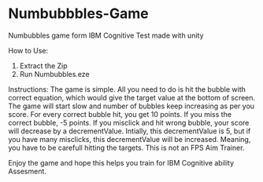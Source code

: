 # Numbubbbles-Game
Numbubbles game form IBM Cognitive Test made with unity

How to Use:
1. Extract the Zip
2. Run Numbubbles.eze

Instructions:
The game is simple. All you need to do is hit the bubble with correct equation, which would give the target value at the bottom of screen.
The game will start slow and number of bubbles keep increasing as per you score.
For every correct bubble hit, you get 10 points. If you miss the correct bubble, -5 points.
If you misclick and hit wrong bubble, your score will decrease by a decrementValue.
Intially, this decrementValue is 5, but if you have many misclicks, this decrementValue will be increased.
Meaning, you have to be carefull hitting the targets. This is not an FPS Aim Trainer.

Enjoy the game and hope this helps you train for IBM Cognitive ability Assesment.
